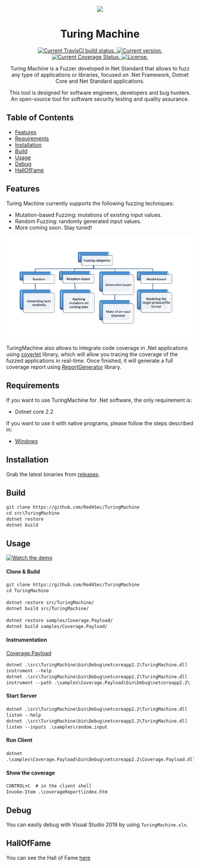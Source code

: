 <p align="center">
  <img src="https://avatars0.githubusercontent.com/u/33096324?s=200&v=4" width="200px">
</p>

<h1 align="center">Turing Machine</h1>
<p align="center">
  <a href="https://travis-ci.org/Red4Sec/TuringMachine">
    <img src="https://travis-ci.org/Red4Sec/TuringMachine.svg?branch=master" alt="Current TravisCI build status.">
  </a>
  <a href="https://github.com/Red4Sec/TuringMachine/releases">
    <img src="https://badge.fury.io/gh/Red4Sec%2FTuringMachine.svg" alt="Current version.">
  </a>
  <a href="https://codecov.io/github/Red4Sec/TuringMachine/branch/master/graph/badge.svg">
    <img src="https://codecov.io/github/Red4Sec/TuringMachine/branch/master/graph/badge.svg" alt="Current Coverage Status." />
  </a>
  <a href="https://github.com/Red4Sec/TuringMachine/blob/master/LICENSE">
    <img src="https://img.shields.io/badge/license-MIT-blue.svg" alt="License.">
  </a>
</p>
<p align="center">Turing Machine is a Fuzzer developed in Net Standard that allows to fuzz any type of applications or libraries, focused on .Net Framework, Dotnet Core and Net Standard applications.</p>
<p align="center">This tool is designed for software engineers, developers and bug hunters. An open-source tool for software security testing and quality assurance.</p>

## Table of Contents

- [Features](#features)
- [Requirements](#requirements)
- [Installation](#installation)
- [Build](#build)
- [Usage](#usage)
- [Debug](#debug)
- [HallOfFame](#hallOfFame)

## Features

Turing Machine currently supports the following fuzzing techniques:

- Mutation-based Fuzzing: mutations of existing input values.
- Random Fuzzing: randomly generated input values.
- More coming soon. Stay tuned! 

<p align="center">
  <img src="https://github.com/Red4Sec/TuringMachine/blob/master/info/types.png?raw=true" width="700px">
</p>

TuringMachine also allows to integrate code coverage in .Net applications using [coverlet](https://github.com/tonerdo/coverlet) library, which will allow you tracing the coverage of the fuzzed applications in real-time. Once finished, it will generate a full coverage report using [ReportGenerator](https://github.com/danielpalme/ReportGenerator) library.

## Requirements

If you want to use TuringMachine for .Net software, the only requirement is:

- Dotnet core 2.2

If you want to use it with native programs, please follow the steps described in:

- [Windows](info/native/Windows)

## Installation

Grab the latest binaries from [releases](https://github.com/Red4Sec/TuringMachine/releases).

## Build

```
git clone https://github.com/Red4Sec/TuringMachine
cd src\TuringMachine
dotnet restore
dotnet build
```

## Usage

[![Watch the demo](https://img.youtube.com/vi/EKnMCkSQiGY/maxresdefault.jpg)](https://youtu.be/EKnMCkSQiGY)

#### Clone & Build

```
git clone https://github.com/Red4Sec/TuringMachine
cd TuringMachine

dotnet restore src/TuringMachine/
dotnet build src/TuringMachine/

dotnet restore samples/Coverage.Payload/
dotnet build samples/Coverage.Payload/
```

#### Instrumentation
[Coverage.Payload](samples/Coverage.Payload)

```
dotnet .\src\TuringMachine\bin\Debug\netcoreapp2.2\TuringMachine.dll instrument --help
dotnet .\src\TuringMachine\bin\Debug\netcoreapp2.2\TuringMachine.dll instrument --path .\samples\Coverage.Payload\bin\Debug\netcoreapp2.2\
```

#### Start Server

```
dotnet .\src\TuringMachine\bin\Debug\netcoreapp2.2\TuringMachine.dll listen --help
dotnet .\src\TuringMachine\bin\Debug\netcoreapp2.2\TuringMachine.dll listen --inputs .\samples\random.input
```

#### Run Client

```
dotnet .\samples\Coverage.Payload\bin\Debug\netcoreapp2.2\Coverage.Payload.dll
```

#### Show the coverage

```
CONTROL+C  # in the client shell
Invoke-Item .\coverageReport\index.htm
```

## Debug

You can easily debug with Visual Studio 2019 by using `TuringMachine.sln`.

## HallOfFame

You can see the Hall of Fame [here](HallOfFame.md)
